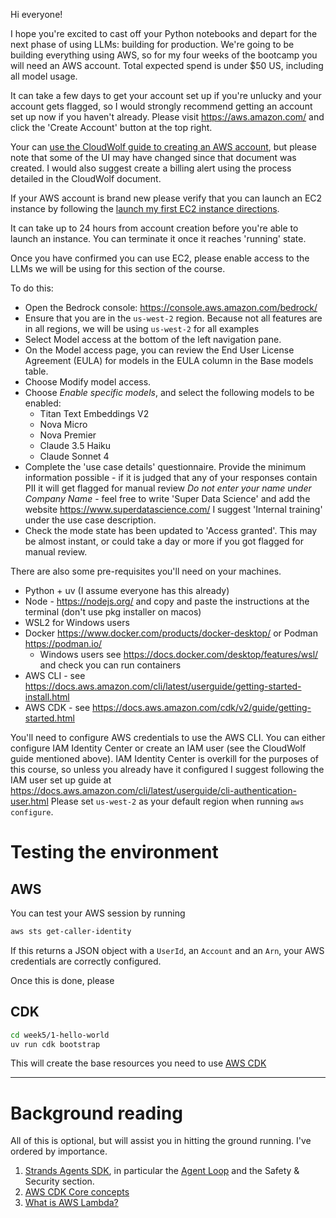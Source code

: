 Hi everyone!

I hope you're excited to cast off your Python notebooks and depart for the next phase of using LLMs: building for production.
We're going to be building everything using AWS, so for my four weeks of the bootcamp you will need an AWS account.
Total expected spend is under $50 US, including all model usage.

It can take a few days to get your account set up if you're unlucky and your account gets flagged, so I would
strongly recommend getting an account set up now if you haven't already. Please visit https://aws.amazon.com/
and click the 'Create Account' button at the top right.

Your can [use the CloudWolf guide to creating an AWS account](https://www.dropbox.com/scl/fi/nbwph7yjzvzqcai5qm1ut/Getting-Started-with-AWS-Beginner-Handbook-v3.7.pdf?rlkey=tjvloyxjecl0fjbcinrcttmhi&dl=0), 
but please note that some of the UI may have changed since that document was created.
I would also suggest create a billing alert using the process detailed in the CloudWolf document.

If your AWS account is brand new please verify that you can launch an EC2 instance by following the 
[launch my first EC2 instance directions](https://docs.aws.amazon.com/AWSEC2/latest/UserGuide/tutorial-launch-my-first-ec2-instance.html).

It can take up to 24 hours from account creation before you're able to launch an instance.
You can terminate it once it reaches 'running' state.

Once you have confirmed you can use EC2, please enable access to the LLMs we will be using for this section
of the course.

To do this:

- Open the Bedrock console: https://console.aws.amazon.com/bedrock/
- Ensure that you are in the `us-west-2` region. Because not all features are in all regions, we will be using
  `us-west-2` for all examples
- Select Model access at the bottom of the left navigation pane.
- On the Model access page, you can review the End User License Agreement (EULA) for models in the EULA column in the Base models table.
- Choose Modify model access.
- Choose *Enable specific models*, and select the following models to be enabled:
  - Titan Text Embeddings V2 
  - Nova Micro
  - Nova Premier
  - Claude 3.5 Haiku 
  - Claude Sonnet 4
- Complete the 'use case details' questionnaire. Provide the minimum information possible - if it is judged that any of your responses contain PII it will get flagged for manual review
  *Do not enter your name under Company Name* - feel free to write 'Super Data Science' and add the website https://www.superdatascience.com/
  I suggest 'Internal training' under the use case description. 
- Check the mode state has been updated to 'Access granted'. This may be almost instant, or could take a day or more if you got flagged for manual review.

There are also some pre-requisites you'll need on your machines.

- Python + uv (I assume everyone has this already)
- Node - https://nodejs.org/ and copy and paste the instructions at the terminal (don't use pkg installer on macos)
- WSL2 for Windows users
- Docker https://www.docker.com/products/docker-desktop/ or Podman https://podman.io/
  - Windows users see https://docs.docker.com/desktop/features/wsl/ and check you can run containers
- AWS CLI - see  https://docs.aws.amazon.com/cli/latest/userguide/getting-started-install.html
- AWS CDK - see https://docs.aws.amazon.com/cdk/v2/guide/getting-started.html

You'll need to configure AWS credentials to use the AWS CLI.
You can either configure IAM Identity Center or create an IAM user (see the CloudWolf guide mentioned above).
IAM Identity Center is overkill for the purposes of this course, so unless you already have it configured I suggest following the IAM user set up guide at https://docs.aws.amazon.com/cli/latest/userguide/cli-authentication-user.html
Please set `us-west-2` as your default region when running `aws configure`.

# Testing the environment

## AWS

You can test your AWS session by running

```bash
aws sts get-caller-identity
```

If this returns a JSON object with a `UserId`, an `Account` and an `Arn`, your AWS credentials are correctly configured.

Once this is done, please

## CDK

```bash
cd week5/1-hello-world
uv run cdk bootstrap
```

This will create the base resources you need to use [AWS CDK](https://docs.aws.amazon.com/cdk/v2/guide/home.html)

---

# Background reading

All of this is optional, but will assist you in hitting the ground running.
I've ordered by importance.

1. [Strands Agents SDK](https://strandsagents.com/latest/), in particular the [Agent Loop](https://strandsagents.com/latest/user-guide/concepts/agents/agent-loop/) and the Safety & Security section.
2. [AWS CDK Core concepts](https://docs.aws.amazon.com/cdk/v2/guide/core-concepts.html)
3. [What is AWS Lambda?](https://docs.aws.amazon.com/lambda/latest/dg/welcome.html)

